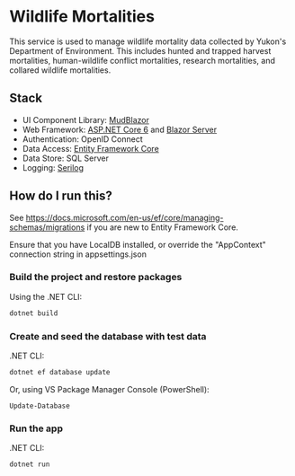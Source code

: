 # Wildlife Mortalities

This service is used to manage wildlife mortality data collected by Yukon's Department of Environment. This includes hunted and trapped harvest mortalities, human-wildlife conflict mortalities, research mortalities, and collared wildlife mortalities.

## Stack

* UI Component Library: [MudBlazor](https://github.com/MudBlazor/MudBlazor)
* Web Framework: [ASP.NET Core 6](https://github.com/dotnet/aspnetcore) and [Blazor Server](https://dotnet.microsoft.com/apps/aspnet/web-apps/blazor)
* Authentication: OpenID Connect
* Data Access: [Entity Framework Core](https://github.com/dotnet/efcore)
* Data Store: SQL Server
* Logging: [Serilog](https://github.com/serilog/serilog)

## How do I run this?

See <https://docs.microsoft.com/en-us/ef/core/managing-schemas/migrations> if you are new to Entity Framework Core.

Ensure that you have LocalDB installed, or override the "AppContext" connection string in appsettings.json

### Build the project and restore packages

Using the .NET CLI:

```bash
dotnet build
```

### Create and seed the database with test data

.NET CLI:

```bash
dotnet ef database update
```

Or, using VS Package Manager Console (PowerShell):

```pwsh
Update-Database
```

### Run the app

.NET CLI:

```bash
dotnet run
```
